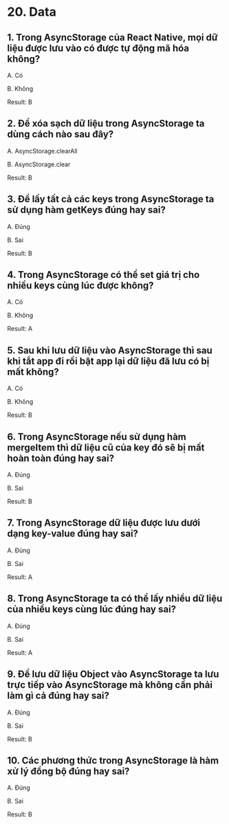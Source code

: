 # 20. Data

## 1. Trong AsyncStorage của React Native, mọi dữ liệu được lưu vào có được tự động mã hóa không?

A. Có

B. Không

Result: B

## 2. Để xóa sạch dữ liệu trong AsyncStorage ta dùng cách nào sau đây?

A. AsyncStorage.clearAll

B. AsyncStorage.clear

Result: B

## 3. Để lấy tất cả các keys trong AsyncStorage ta sử dụng hàm getKeys đúng hay sai?

A. Đúng

B. Sai

Result: B

## 4. Trong AsyncStorage có thể set giá trị cho nhiều keys cùng lúc được không?

A. Có

B. Không

Result: A


## 5. Sau khi lưu dữ liệu vào AsyncStorage thì sau khi tắt app đi rồi bật app lại dữ liệu đã lưu có bị mất không?

A. Có

B. Không

Result: B


## 6. Trong AsyncStorage nếu sử dụng hàm **mergeItem** thì dữ liệu cũ của key đó sẽ bị mất hoàn toàn đúng hay sai?

A. Đúng

B. Sai

Result: B


## 7. Trong AsyncStorage dữ liệu được lưu dưới dạng key-value đúng hay sai?

A. Đúng

B. Sai

Result: A


## 8. Trong AsyncStorage ta có thể lấy nhiều dữ liệu của nhiều keys cùng lúc đúng hay sai?

A. Đúng

B. Sai

Result: A


## 9. Để lưu dữ liệu Object vào AsyncStorage ta lưu trực tiếp vào AsyncStorage mà không cần phải làm gì cả đúng hay sai?

A. Đúng

B. Sai

Result: B


## 10. Các phương thức trong AsyncStorage là hàm xử lý đồng bộ đúng hay sai?

A. Đúng

B. Sai

Result: B
